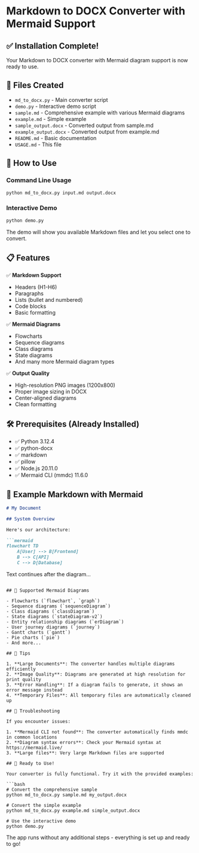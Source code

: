 # Markdown to DOCX Converter with Mermaid Support

## ✅ Installation Complete!

Your Markdown to DOCX converter with Mermaid diagram support is now ready to use.

## 📁 Files Created

- `md_to_docx.py` - Main converter script
- `demo.py` - Interactive demo script
- `sample.md` - Comprehensive example with various Mermaid diagrams
- `example.md` - Simple example
- `sample_output.docx` - Converted output from sample.md
- `example_output.docx` - Converted output from example.md
- `README.md` - Basic documentation
- `USAGE.md` - This file

## 🚀 How to Use

### Command Line Usage

```bash
python md_to_docx.py input.md output.docx
```

### Interactive Demo

```bash
python demo.py
```

The demo will show you available Markdown files and let you select one to convert.

## 📋 Features

✅ **Markdown Support**
- Headers (H1-H6)
- Paragraphs
- Lists (bullet and numbered)
- Code blocks
- Basic formatting

✅ **Mermaid Diagrams**
- Flowcharts
- Sequence diagrams
- Class diagrams
- State diagrams
- And many more Mermaid diagram types

✅ **Output Quality**
- High-resolution PNG images (1200x800)
- Proper image sizing in DOCX
- Center-aligned diagrams
- Clean formatting

## 🛠️ Prerequisites (Already Installed)

- ✅ Python 3.12.4
- ✅ python-docx
- ✅ markdown
- ✅ pillow
- ✅ Node.js 20.11.0
- ✅ Mermaid CLI (mmdc) 11.6.0

## 📝 Example Markdown with Mermaid

```markdown
# My Document

## System Overview

Here's our architecture:

```mermaid
flowchart TD
    A[User] --> B[Frontend]
    B --> C[API]
    C --> D[Database]
```

Text continues after the diagram...
```

## 🔧 Supported Mermaid Diagrams

- Flowcharts (`flowchart`, `graph`)
- Sequence diagrams (`sequenceDiagram`)
- Class diagrams (`classDiagram`)
- State diagrams (`stateDiagram-v2`)
- Entity relationship diagrams (`erDiagram`)
- User journey diagrams (`journey`)
- Gantt charts (`gantt`)
- Pie charts (`pie`)
- And more...

## 🎯 Tips

1. **Large Documents**: The converter handles multiple diagrams efficiently
2. **Image Quality**: Diagrams are generated at high resolution for print quality
3. **Error Handling**: If a diagram fails to generate, it shows an error message instead
4. **Temporary Files**: All temporary files are automatically cleaned up

## 🚨 Troubleshooting

If you encounter issues:

1. **Mermaid CLI not found**: The converter automatically finds mmdc in common locations
2. **Diagram syntax errors**: Check your Mermaid syntax at https://mermaid.live/
3. **Large files**: Very large Markdown files are supported

## 🎉 Ready to Use!

Your converter is fully functional. Try it with the provided examples:

```bash
# Convert the comprehensive sample
python md_to_docx.py sample.md my_output.docx

# Convert the simple example  
python md_to_docx.py example.md simple_output.docx

# Use the interactive demo
python demo.py
```

The app runs without any additional steps - everything is set up and ready to go!
